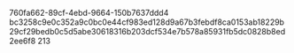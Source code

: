 760fa662-89cf-4ebd-9664-150b7637ddd4
bc3258c9e0c352a9c0bc0e44cf983ed128d9a67b3febdf8ca0153ab18229b29cf29bedb0c5d5abe30618316b203dcf534e7b578a85931fb5dc0828b8ed2ee6f8
213
